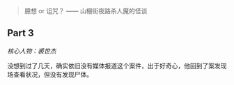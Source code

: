 > 臆想 or 诅咒？ —— 山棚街夜路杀人魔的怪谈

## Part  3

*核心人物：裘世杰*



没想到过了几天，确实依旧没有媒体报道这个案件，出于好奇心，他回到了案发现场查看状况，但没有发现尸体。

